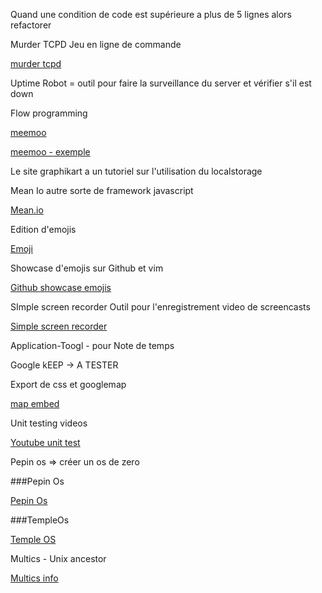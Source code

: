 Quand une condition de code est supérieure a plus de 5 lignes alors refactorer

Murder TCPD Jeu en ligne de commande

[murder tcpd](https://github.com/veltman/clmystery)

Uptime Robot = outil pour faire la surveillance du server et vérifier s'il est down

Flow programming

[meemoo](http://meemoo.org/)

[meemoo - exemple](http://meemoo.org/iframework/#example/cam2gif)

Le site graphikart a un tutoriel sur l'utilisation du localstorage

Mean Io autre sorte de framework javascript

[Mean.io](http://mean.io)

Edition d'emojis

[Emoji](http://www.emoji-cheat-sheet.com/)

Showcase d'emojis sur Github et vim 

[Github showcase emojis](https://github.com/showcases/emoji)


SImple screen recorder Outil pour l'enregistrement video de screencasts

[Simple screen recorder](http://www.maartenbaert.be/simplescreenrecorder/)


Application-Toogl - pour Note de temps

Google kEEP -> A TESTER

Export de css et googlemap

[map embed](http://www.map-embed.com/)

Unit testing videos 

[Youtube unit test](http://www.youtube.com/watch?v=dJUVNFxrK_4&list=PLJWbyYSUTZ2BWkvn9D2BLG_UmliiAbOZA)

Pepin os => créer un os de zero 

###Pepin Os

[Pepin Os](http://a.michelizza.free.fr/pmwiki.php?n=Main.HomePage)

###TempleOs

[Temple OS](http://www.templeos.org/)

Multics - Unix ancestor

[Multics info](http://www.multicians.org/multics.html)